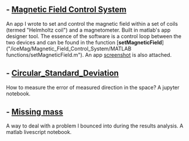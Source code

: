 ## - [Magnetic Field Control System](Magnetic_Field_Control_System)
  An app I wrote to set and control the magnetic field within a set of coils (termed "Helmholtz coil") and a magnetometer. 
  Built in matlab's app designer tool. 
  The essence of the software is a control loop between the two devices and can be found in the function [**setMagneticField**]("/iceMag/Magnetic_Field_Control_System/MATLAB functions/setMagneticField.m"). 
  An app [screenshot](/iceMag/Magnetic_Field_Control_System/ScreenCapture.PNG) is also attached. 

## - [Circular_Standard_Deviation](Circular_Standard_Deviation.ipynb)
  How to measure the error of measured direction in the space? A jupyter notebook.

## - [Missing mass](compare_mass_susc.pdf)
  A way to deal with a problem I bounced into during the results analysis. A matlab livescript notebook. 

